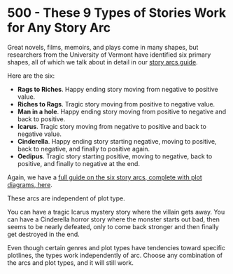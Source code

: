 # 500 - These 9 Types of Stories Work for Any Story Arc

Great novels, films, memoirs, and plays come in many shapes, but researchers from the University of Vermont have identified six primary shapes, all of which we talk about in detail in our [story arcs guide](https://thewritepractice.com/story-arcs). 

Here are the six:

- **Rags to Riches**. Happy ending story moving from negative to positive value.
- **Riches to Rags**. Tragic story moving from positive to negative value.
- **Man in a hole**. Happy ending story moving from positive to negative and back to positive.
- **Icarus**. Tragic story moving from negative to positive and back to negative value.
- **Cinderella**. Happy ending story starting negative, moving to positive, back to negative, and finally to positive again.
- **Oedipus**. Tragic story starting positive, moving to negative, back to positive, and finally to negative at the end.

Again, we have a [full guide on the six story arcs, complete with plot diagrams, here](https://thewritepractice.com/story-arcs).

These arcs are independent of plot type.

You can have a tragic Icarus mystery story where the villain gets away. You can have a Cinderella horror story where the monster starts out bad, then seems to be nearly defeated, only to come back stronger and then finally get destroyed in the end.

Even though certain genres and plot types have tendencies toward specific plotlines, the types work independently of arc. Choose any combination of the arcs and plot types, and it will still work.